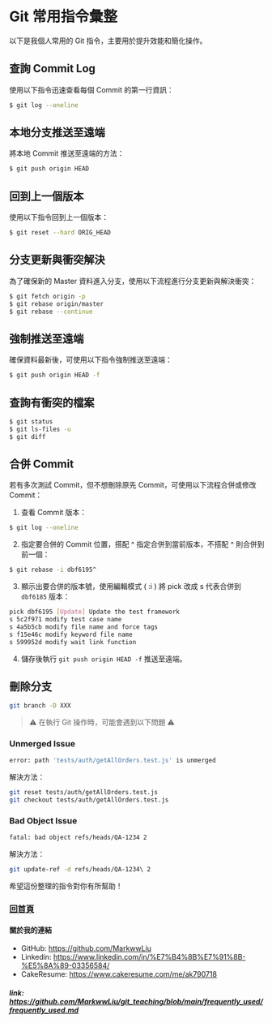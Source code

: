 # Git 常用指令彙整

以下是我個人常用的 Git 指令，主要用於提升效能和簡化操作。

## 查詢 Commit Log

使用以下指令迅速查看每個 Commit 的第一行資訊：

```bash
$ git log --oneline
```

## 本地分支推送至遠端

將本地 Commit 推送至遠端的方法：

```bash
$ git push origin HEAD
```

## 回到上一個版本

使用以下指令回到上一個版本：

```bash
$ git reset --hard ORIG_HEAD
```

## 分支更新與衝突解決

為了確保新的 Master 資料進入分支，使用以下流程進行分支更新與解決衝突：

```bash
$ git fetch origin -p
$ git rebase origin/master
$ git rebase --continue
```

## 強制推送至遠端

確保資料最新後，可使用以下指令強制推送至遠端：

```bash
$ git push origin HEAD -f
```

## 查詢有衝突的檔案

```bash
$ git status
$ git ls-files -u
$ git diff
```

## 合併 Commit

若有多次測試 Commit，但不想刪除原先 Commit，可使用以下流程合併或修改 Commit：

1. 查看 Commit 版本：

```bash
$ git log --oneline
```

2. 指定要合併的 Commit 位置，搭配 ^ 指定合併到當前版本，不搭配 ^ 則合併到前一個：

```bash
$ git rebase -i dbf6195^
```

3. 顯示出要合併的版本號，使用編輯模式 ( :i ) 將 pick 改成 s 代表合併到 `dbf6185` 版本：

```bash
pick dbf6195 [Update] Update the test framework
s 5c2f971 modify test case name
s 4a5b5cb modify file name and force tags
s f15e46c modify keyword file name
s 599952d modify wait link function
```

4. 儲存後執行 `git push origin HEAD -f` 推送至遠端。

## 刪除分支

```bash
git branch -D XXX
```

> ⚠️ 在執行 Git 操作時，可能會遇到以下問題 ⚠️

### Unmerged Issue

```bash
error: path 'tests/auth/getAllOrders.test.js' is unmerged
```

解決方法：

```bash
git reset tests/auth/getAllOrders.test.js
git checkout tests/auth/getAllOrders.test.js
```

### Bad Object Issue

```bash
fatal: bad object refs/heads/QA-1234 2
```

解決方法：

```bash
git update-ref -d refs/heads/QA-1234\ 2
```

希望這份整理的指令對你有所幫助！

### [回首頁](../README.md)

#### 關於我的連結
- GitHub: https://github.com/MarkwwLiu
- Linkedin: https://www.linkedin.com/in/%E7%B4%8B%E7%91%8B-%E5%8A%89-03356584/
- CakeResume: https://www.cakeresume.com/me/ak790718

##### link: https://github.com/MarkwwLiu/git_teaching/blob/main/frequently_used/frequently_used.md
